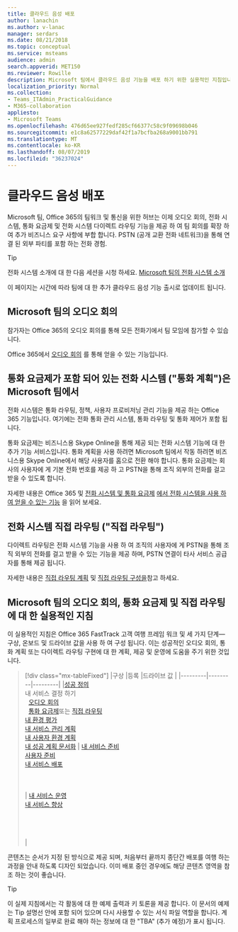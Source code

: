 ```yaml
---
title: 클라우드 음성 배포
author: lanachin
ms.author: v-lanac
manager: serdars
ms.date: 08/21/2018
ms.topic: conceptual
ms.service: msteams
audience: admin
search.appverid: MET150
ms.reviewer: Rowille
description: Microsoft 팀에서 클라우드 음성 기능을 배포 하기 위한 실용적인 지침입니다.
localization_priority: Normal
ms.collection:
- Teams_ITAdmin_PracticalGuidance
- M365-collaboration
appliesto:
- Microsoft Teams
ms.openlocfilehash: 476d65ee927fedf285cf66377c58c9f09698b046
ms.sourcegitcommit: e1c8a62577229daf42f1a7bcfba268a9001bb791
ms.translationtype: MT
ms.contentlocale: ko-KR
ms.lasthandoff: 08/07/2019
ms.locfileid: "36237024"
---
```

# <a name="cloud-voice-deployment"></a>클라우드 음성 배포

Microsoft 팀, Office 365의 팀워크 및 통신을 위한 허브는 이제 오디오 회의, 전화 시스템, 통화 요금제 및 전화 시스템 다이렉트 라우팅 기능을 제공 하 여 팀 회의를 확장 하 여 추가 비즈니스 요구 사항에 부합 합니다. PSTN (공개 교환 전화 네트워크)을 통해 연결 된 외부 파티를 포함 하는 전화 경험.


> [!Tip] 
> 전화 시스템 소개에 대 한 다음 세션을 시청 하세요. [Microsoft 팀의 전화 시스템 소개](https://aka.ms/teams-phone-system)
 
이 페이지는 시간에 따라 팀에 대 한 추가 클라우드 음성 기능 출시로 업데이트 됩니다.



## <a name="audio-conferencing-in-microsoft-teams"></a>Microsoft 팀의 오디오 회의


참가자는 Office 365의 오디오 회의를 통해 모든 전화기에서 팀 모임에 참가할 수 있습니다.

Office 365에서 [오디오 회의](https://docs.microsoft.com/SkypeForBusiness/audio-conferencing-in-office-365/audio-conferencing-in-office-365) 를 통해 얻을 수 있는 기능입니다.


## <a name="phone-system-with-calling-plans-calling-plans-in-microsoft-teams"></a>통화 요금제가 포함 되어 있는 전화 시스템 ("통화 계획")은 Microsoft 팀에서

전화 시스템은 통화 라우팅, 정책, 사용자 프로비저닝 관리 기능을 제공 하는 Office 365 기능입니다. 여기에는 전화 통화 관리 시스템, 통화 라우팅 및 통화 제어가 포함 됩니다.

통화 요금제는 비즈니스용 Skype Online을 통해 제공 되는 전화 시스템 기능에 대 한 추가 기능 서비스입니다. 통화 계획을 사용 하려면 Microsoft 팀에서 작동 하려면 비즈니스용 Skype Online에서 해당 사용자를 홈으로 전환 해야 합니다. 통화 요금제는 회사의 사용자에 게 기본 전화 번호를 제공 하 고 PSTN을 통해 조직 외부의 전화를 걸고 받을 수 있도록 합니다.

자세한 내용은 Office 365 및 [전화 시스템 및 통화 요금제](calling-plan-landing-page.md) [에서 전화 시스템을 사용 하 여 얻을 수 있는 기능](https://docs.microsoft.com/SkypeForBusiness/what-is-phone-system-in-office-365/here-s-what-you-get-with-phone-system) 을 읽어 보세요.


## <a name="phone-system-direct-routing-direct-routing"></a>전화 시스템 직접 라우팅 ("직접 라우팅")

다이렉트 라우팅은 전화 시스템 기능을 사용 하 여 조직의 사용자에 게 PSTN을 통해 조직 외부의 전화를 걸고 받을 수 있는 기능을 제공 하며, PSTN 연결이 타사 서비스 공급자를 통해 제공 됩니다.

자세한 내용은 [직접 라우팅 계획](direct-routing-plan.md) 및 [직접 라우팅 구성을](direct-routing-configure.md)참고 하세요.

## <a name="practical-guidance-for-audio-conferencing-calling-plans-and-direct-routing-in-microsoft-teams"></a>Microsoft 팀의 오디오 회의, 통화 요금제 및 직접 라우팅에 대 한 실용적인 지침

이 실용적인 지침은 Office 365 FastTrack 고객 여행 프레임 워크 및 세 가지 단계&mdash;구상, 온보드 및 드라이브 값을 사용 하 여 구성 됩니다. 이는 성공적인 오디오 회의, 통화 계획 또는 다이렉트 라우팅 구현에 대 한 계획, 제공 및 운영에 도움을 주기 위한 것입니다.

> [!div class="mx-tableFixed"]
> |구상  |등록  |드라이브 값  |
> |---------|---------|---------|
> |[성공 정의](1-envision-define-my-success-cloud-voice.md) <br> 내 서비스 결정 하기 <br>&nbsp;&nbsp;[오디오 회의](2-envision-make-my-service-decisions-audio-conferencing.md)<br>&nbsp;&nbsp;[통화 요금제](2-envision-make-my-service-decisions-phone-system.md)또는 [직접 라우팅](2-envision-make-my-service-decisions-direct-routing.md) <br> [내 환경 평가](3-envision-evaluate-my-environment.md) <br> [내 서비스 관리 계획](4-envision-plan-my-service-management.md) <br> [내 사용자 환경 계획](5-envision-plan-my-users-experience.md) <br> [내 성공 계획 문서화](6-envision-document-my-success-plan.md)    | [내 서비스 준비](1-onboard-prepare-my-service.md) <br> [사용자 준비](2-onboard-prepare-my-users.md) <br> [내 서비스 배포](3-onboard-deploy-my-service.md)  <br> <br> <br> <br>     | [내 서비스 운영](1-drive-value-operate-my-service.md) <br> [내 서비스 향상](2-drive-value-enhance-my-service.md) <br> <br> <br> <br> <br>      |

콘텐츠는 순서가 지정 된 방식으로 제공 되며, 처음부터 끝까지 종단간 배포를 여행 하는 과정을 안내 하도록 디자인 되었습니다. 이미 배포 중인 경우에도 해당 콘텐츠 영역을 참조 하는 것이 좋습니다.


> [!TIP]
> 이 실제 지침에서는 각 활동에 대 한 예제 출력과 키 토론을 제공 합니다. 이 문서의 예제는 Tip 설명선 안에 포함 되어 있으며 다시 사용할 수 있는 서식 파일 역할을 합니다. 계획 프로세스의 일부로 완료 해야 하는 정보에 대 한 "TBA" (추가 예정)가 표시 됩니다.
